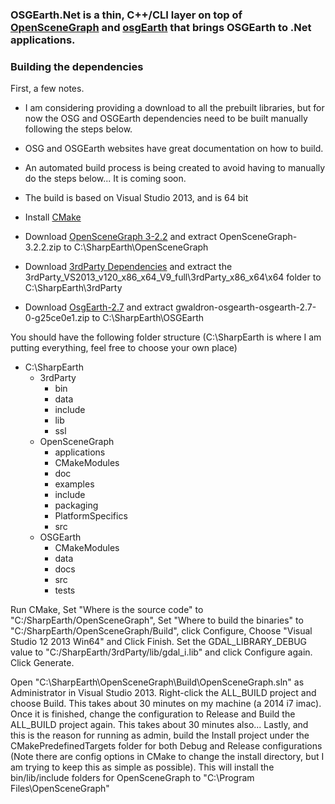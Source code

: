 ### OSGEarth.Net is a thin, C++/CLI layer on top of [OpenSceneGraph](https://github.com/openscenegraph/osg) and [osgEarth](https://github.com/gwaldron/osgearth) that brings OSGEarth to .Net applications.

### Building the dependencies
First, a few notes.
* I am considering providing a download to all the prebuilt libraries, but for now the OSG and OSGEarth dependencies need to be built manually following the steps below.  
* OSG and OSGEarth websites have great documentation on how to build.
* An automated build process is being created to avoid having to manually do the steps below... It is coming soon.
* The build is based on Visual Studio 2013, and is 64 bit

* Install [CMake](http://www.cmake.org/www.cmake.org/download)
* Download [OpenSceneGraph 3-2.2](http://trac.openscenegraph.org/downloads/developer_releases/OpenSceneGraph-3.2.2.zip) and extract OpenSceneGraph-3.2.2.zip to C:\SharpEarth\OpenSceneGraph
* Download [3rdParty Dependencies](http://download.osgvisual.org/3rdParty_VS2013_v120_x86_x64_V9_full.7z) and extract the 3rdParty_VS2013_v120_x86_x64_V9_full\3rdParty_x86_x64\x64 folder to C:\SharpEarth\3rdParty
* Download [OsgEarth-2.7](https://github.com/gwaldron/osgearth/zipball/osgearth-2.7) and extract gwaldron-osgearth-osgearth-2.7-0-g25ce0e1.zip to C:\SharpEarth\OSGEarth

You should have the following folder structure (C:\SharpEarth is where I am putting everything, feel free to choose your own place)
* C:\SharpEarth
    * 3rdParty
        * bin
        * data
        * include
        * lib
        * ssl
    * OpenSceneGraph
        * applications
        * CMakeModules
        * doc
        * examples
        * include
        * packaging
        * PlatformSpecifics
        * src
    * OSGEarth
        * CMakeModules
        * data
        * docs
        * src
        * tests

Run CMake, Set "Where is the source code" to "C:/SharpEarth/OpenSceneGraph", Set "Where to build the binaries" to "C:/SharpEarth/OpenSceneGraph/Build", click Configure, Choose "Visual Studio 12 2013 Win64" and Click Finish.  Set the GDAL_LIBRARY_DEBUG value to "C:/SharpEarth/3rdParty/lib/gdal_i.lib" and click Configure again.  Click Generate.

Open "C:\SharpEarth\OpenSceneGraph\Build\OpenSceneGraph.sln" as Administrator in Visual Studio 2013.  Right-click the ALL_BUILD project and choose Build.  This takes about 30 minutes on my machine (a 2014 i7 imac).  Once it is finished, change the configuration to Release and Build the ALL_BUILD project again.  This takes about 30 minutes also...  Lastly, and this is the reason for running as admin, build the Install project under the CMakePredefinedTargets folder for both Debug and Release configurations (Note there are config options in CMake to change the install directory, but I am trying to keep this as simple as possible).  This will install the bin/lib/include folders for OpenSceneGraph to "C:\Program Files\OpenSceneGraph"
